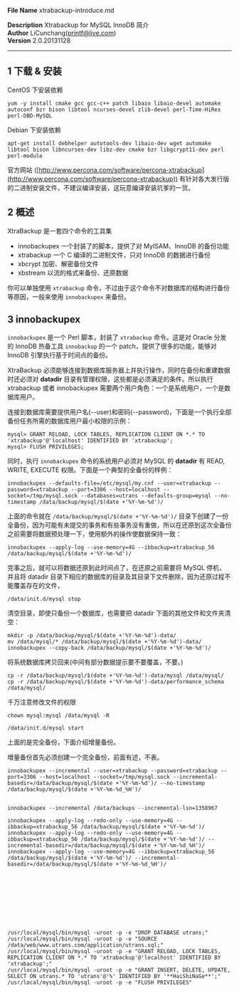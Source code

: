 ﻿**File Name** xtrabackup-introduce.md

**Description** Xtrabackup for MySQL InnoDB 简介  
**Author** LiCunchang(printf@live.com)  
**Version** 2.0.20131128  

------

## 1 下载 & 安装

CentOS 下安装依赖

    yum -y install cmake gcc gcc-c++ patch libaio libaio-devel automake autoconf bzr bison libtool ncurses-devel zlib-devel perl-Time-HiRes perl-DBD-MySQL

Debian 下安装依赖

    apt-get install debhelper autotools-dev libaio-dev wget automake libtool bison libncurses-dev libz-dev cmake bzr libgcrypt11-dev perl perl-module

官方网站 ([http://www.percona.com/software/percona-xtrabackup](http://www.percona.com/software/percona-xtrabackup)) 有针对各大发行版的二进制安装文件，不建议编译安装，这玩意编译安装坑爹的一货。

## 2 概述

XtraBackup 是一套四个命令的工具集

* innobackupex 一个封装了的脚本，提供了对 MyISAM、InnoDB 的备份功能
* xtrabackup 一个 C 编译的二进制文件，只对 InnoDB 的数据进行备份
* xbcrypt 加密、解密备份文件
* xbstream 以流的格式来备份、还原数据

你可以单独使用 `xtrabackup` 命令，不过由于这个命令不对数据库的结构进行备份等原因，一般来使用 `innobackupex` 来备份。

## 3 innobackupex

`innobackupex` 是一个 Perl 脚本，封装了 `xtrabackup` 命令。这是对 Oracle 分发的 InnoDB 热备工具 `innobackup` 的一个 patch，提供了很多的功能，能够对 InnoDB 引擎执行基于时间点的备份。

XtraBackup 必须能够连接到数据库服务器上并执行操作，同时在备份和重建数据时还必须对 **datadir** 目录有管理权限，这些都是必须满足的条件。所以执行 xtrabackup 或者 innobackupex 需要两个用户角色：一个是系统用户，一个是数据库用户。

连接到数据库需要提供用户名(--user)和密码(--password)，下面是一个执行全部备份任务所需的数据库用户最小权限的示例：

    mysql> GRANT RELOAD, LOCK TABLES, REPLICATION CLIENT ON *.* TO 'xtrabackup'@'localhost' IDENTIFIED BY 'xtrabackup';
    mysql> FLUSH PRIVILEGES;

同时，执行 `innobackupex` 命令的系统用户必须对 MySQL 的 **datadir** 有 READ, WRITE, EXECUTE 权限。下面是一个典型的全备份的样例：

    innobackupex --defaults-file=/etc/mysql/my.cnf --user=xtrabackup --password=xtrabackup --port=3306 --host=localhost --socket=/tmp/mysql.sock --databases=utrans --defaults-group=mysql --no-timestamp /data/backup/mysql/$(date +'%Y-%m-%d')/

上面的命令就在 `/data/backup/mysql/$(date +'%Y-%m-%d')/` 目录下创建了一份全备份，因为可能有未提交的事务和有些事务没有重做，所以在还原到这次全备份之前需要将数据预处理一下，使用额外的操作使数据保持一致：

    innobackupex --apply-log --use-memory=4G --ibbackup=xtrabackup_56 /data/backup/mysql/$(date +'%Y-%m-%d')/

完事之后，就可以将数据还原到此时间点了，在还原之前需要将 MySQL 停机，并且将 datadir 目录下相应的数据库的目录及其目录下文件删除，因为还原过程不能覆盖存在的文件，

    /data/init.d/mysql stop

清空目录，即使只备份一个数据库，也需要把 datadir 下面的其他文件和文件夹清空：

    mkdir -p /data/backup/mysql/$(date +'%Y-%m-%d')-data/
    mv /data/mysql/* /data/backup/mysql/$(date +'%Y-%m-%d')-data/
    innobackupex --copy-back /data/backup/mysql/$(date +'%Y-%m-%d')/

将系统数据库拷贝回来(中间有部分数据提示要不要覆盖，不要。)

    cp -r /data/backup/mysql/$(date +'%Y-%m-%d')-data/mysql /data/mysql/
    cp -r /data/backup/mysql/$(date +'%Y-%m-%d')-data/performance_schema /data/mysql/

千万注意修改文件的权限

    chown mysql:mysql /data/mysql -R

    /data/init.d/mysql start

上面的是完全备份，下面介绍增量备份。

增量备份首先必须创建一个完全备份，前面有述，不表。

    innobackupex --incremental --user=xtrabackup --password=xtrabackup --port=3306 --host=localhost --socket=/tmp/mysql.sock --incremental-basedir=/data/backup/mysql/$(date +'%Y-%m-%d')/ --no-timestamp /data/backup/mysql/$(date +'%Y-%m-%d_%H')/


    innobackupex --incremental /data/backups --incremental-lsn=1358967

    innobackupex --apply-log --redo-only --use-memory=4G --ibbackup=xtrabackup_56 /data/backup/mysql/$(date +'%Y-%m-%d')/
    innobackupex --apply-log --redo-only --use-memory=4G --ibbackup=xtrabackup_56 /data/backup/mysql/$(date +'%Y-%m-%d')/ --incremental-basedir=/data/backup/mysql/$(date +'%Y-%m-%d_%H')/ 
    innobackupex --apply-log --use-memory=4G --ibbackup=xtrabackup_56 /data/backup/mysql/$(date +'%Y-%m-%d')/ --incremental-basedir=/data/backup/mysql/$(date +'%Y-%m-%d_%H')/ 










    /usr/local/mysql/bin/mysql -uroot -p -e "DROP DATABASE utrans;"
    /usr/local/mysql/bin/mysql -uroot -p -e "SOURCE /data/web/www.utrans.com/application/utrans.sql;"
    /usr/local/mysql/bin/mysql -uroot -p -e "GRANT RELOAD, LOCK TABLES, REPLICATION CLIENT ON *.* TO 'xtrabackup'@'localhost' IDENTIFIED BY 'xtrabackup';"
    /usr/local/mysql/bin/mysql -uroot -p -e "GRANT INSERT, DELETE, UPDATE, SELECT ON utrans.* TO 'utrans'@'%' IDENTIFIED BY '**HaiShiNaGe**';"
    /usr/local/mysql/bin/mysql -uroot -p -e "FLUSH PRIVILEGES"